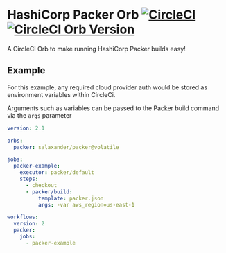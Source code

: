 # HashiCorp Packer Orb [![CircleCI](https://circleci.com/gh/salaxander/packer-orb/tree/master.svg?style=svg)](https://circleci.com/gh/salaxander/packer-orb/tree/master)[![CircleCI Orb Version](https://img.shields.io/endpoint.svg?url=https://badges.circleci.io/orb/salaxander/packer)](https://circleci.com/orbs/registry/orb/salaxander/packer)

A CircleCI Orb to make running HashiCorp Packer builds easy!

## Example
For this example, any required cloud provider auth would be stored as environment variables within CircleCi.

Arguments such as variables can be passed to the Packer build command via the `args` parameter

```yaml
version: 2.1

orbs:
  packer: salaxander/packer@volatile

jobs:
  packer-example:
    executor: packer/default
    steps:
      - checkout
      - packer/build:
          template: packer.json
          args: -var aws_region=us-east-1

workflows:
  version: 2
  packer:
    jobs:
      - packer-example
```